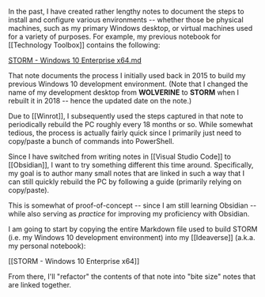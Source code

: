 In the past, I have created rather lengthy notes to document the steps to install and configure various environments -- whether those be physical machines, such as my primary Windows desktop, or virtual machines used for a variety of purposes. For example, my previous notebook for [[Technology Toolbox]] contains the following:

[STORM - Windows 10 Enterprise x64.md](https://github.com/technology-toolbox/Notebook/blob/main/Infrastructure/STORM%20-%20Windows%2010%20Enterprise%20x64.md)

That note documents the process I initially used back in 2015 to build my previous Windows 10 development environment. (Note that I changed the name of my development desktop from **WOLVERINE** to **STORM** when I rebuilt it in 2018 -- hence the updated date on the note.)

Due to [[Winrot]], I subsequently used the steps captured in that note to periodically rebuild the PC roughly every 18 months or so. While somewhat tedious, the process is actually fairly quick since I primarily just need to copy/paste a bunch of commands into PowerShell.

Since I have switched from writing notes in [[Visual Studio Code]] to [[Obsidian]], I want to try something different this time around. Specifically, my goal is to author many small notes that are linked in such a way that I can still quickly rebuild the PC by following a guide (primarily relying on copy/paste).

This is somewhat of proof-of-concept -- since I am still learning Obsidian -- while also serving as *practice* for improving my proficiency with Obsidian.

I am going to start by copying the entire Markdown file used to build STORM (i.e. my Windows 10 development environment) into my [[Ideaverse]] (a.k.a. my personal notebook):

[[STORM - Windows 10 Enterprise x64]]

From there, I'll "refactor" the contents of that note into "bite size" notes that are linked together.